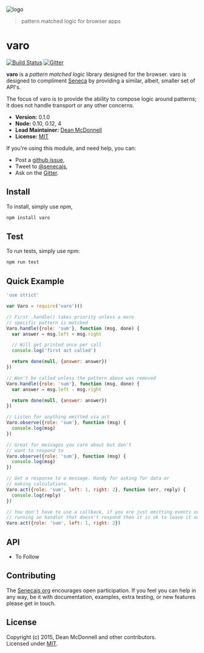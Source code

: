 ![logo](https://rawgit.com/senecajs/varo/master/assets/varo-logo.svg)
> pattern matched logic for browser apps

# varo
[![Build Status][travis-badge]][travis-url]
[![Gitter][gitter-badge]][gitter-url]

__varo__ is a _pattern matched logic_ library designed for the browser. varo is designed to
compliment [Seneca][senecajs.org] by providing a similar, albeit, smaller set of API's.

The focus of varo is to provide the ability to compose logic around patterns; it does
not handle transport or any other concerns.

- __Version:__ 0.1.0
- __Node:__ 0.10, 0.12, 4
- __Lead Maintainer:__ [Dean McDonnell][lead]
- __License:__ [MIT][]

If you're using this module, and need help, you can:

- Post a [github issue][],
- Tweet to [@senecajs][],
- Ask on the [Gitter][gitter-url].

## Install
To install, simply use npm,

```sh
npm install varo
```

## Test
To run tests, simply use npm:

```sh
npm run test
```

## Quick Example

```js
'use strict'

var Varo = require('varo')()

// First .handle() takes priority unless a more
// specific pattern is matched
Varo.handle({role: 'sum'}, function (msg, done) {
  var answer = msg.left + msg.right

  // Will get printed once per call
  console.log('first act called')

  return done(null, {answer: answer})
})

// Won't be called unless the pattern above was removed
Varo.handle({role: 'sum'}, function (msg, done) {
  var answer = msg.left - msg.right

  return done(null, {answer: answer})
})

// Listen for anything emitted via act
Varo.observe({role: 'sum'}, function (msg) {
  console.log(msg)
})

// Great for messages you care about but don't
// want to respond to
Varo.observe({role: 'sum'}, function (msg) {
  console.log(msg)
})

// Get a response to a message. Handy for asking for data or
// making calculations.
Varo.act({role: 'sum', left: 1, right: 2}, function (err, reply) {
  console.log(reply)
})

// You don't have to use a callback, if you are just emitting events or
// running an handler that doesn't respond then it is ok to leave it out.
Varo.act({role: 'sum', left: 1, right: 2})

```

## API

- To Follow

## Contributing
The [Senecajs org][] encourages open participation. If you feel you can help in any way, be it with
documentation, examples, extra testing, or new features please get in touch.

## License
Copyright (c) 2015, Dean McDonnell and other contributors. <br />
Licensed under [MIT][].

[MIT]: ./LICENSE
[lead]: https://github.com/mcdonnelldean
[Senecajs org]: https://github.com/senecajs/
[Seneca.js]: https://www.npmjs.com/package/seneca
[@senecajs]: http://twitter.com/senecajs
[senecajs.org]: http://senecajs.org/
[travis-badge]: https://travis-ci.org/senecajs/varo.svg
[travis-url]: https://travis-ci.org/senecajs/varo
[gitter-badge]: https://badges.gitter.im/Join%20Chat.svg
[gitter-url]: https://gitter.im/senecajs/seneca
[github issue]: https://github.com/senecajs/varo/issues
